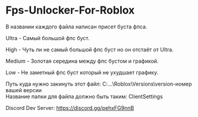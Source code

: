 # Fps-Unlocker-For-Roblox

В названии каждого файла написан присет буста фпса.

Ultra - Самый большой фпс буст.

High - Чуть ли не самый большой фпс буст но он отстаёт от Ultra.

Medium - Золотая середина между фпс бустом и графикой.

Low - Не заметный фпс буст который не ухудшает графику.

Путь куда нужно закинуть этот файл: C:\...\Roblox\Versions\version-номер вашей версии\
Название папки для файла должно быть таким: ClientSettings

Discord Dev Server:
https://discord.gg/pehxFG9nnB
